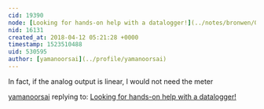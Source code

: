 ```yaml
---
cid: 19390
node: [Looking for hands-on help with a datalogger!](../notes/bronwen/04-11-2018/looking-for-hands-on-help-with-a-datalogger)
nid: 16131
created_at: 2018-04-12 05:21:28 +0000
timestamp: 1523510488
uid: 530595
author: [yamanoorsai](../profile/yamanoorsai)
---
```


In fact, if the analog output is linear, I would not need the meter

[yamanoorsai](../profile/yamanoorsai) replying to: [Looking for hands-on help with a datalogger!](../notes/bronwen/04-11-2018/looking-for-hands-on-help-with-a-datalogger)

